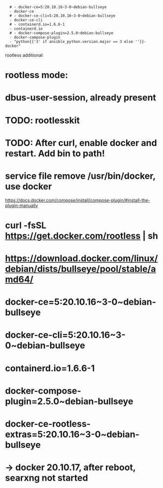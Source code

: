 
      # - docker-ce=5:20.10.16~3-0~debian-bullseye
      - docker-ce
      # - docker-ce-cli=5:20.10.16~3-0~debian-bullseye
      - docker-ce-cli
      # - containerd.io=1.6.6-1
      - containerd.io
      # - docker-compose-plugin=2.5.0~debian-bullseye
      - docker-compose-plugin
      - "python{{'3' if ansible_python.version.major == 3 else ''}}-docker"

rootless additional:

# rootless mode:
# dbus-user-session, already present
# TODO: rootlesskit
# TODO: After curl, enable docker and restart. Add bin to path!
# service file remove /usr/bin/docker, use docker
https://docs.docker.com/compose/install/compose-plugin/#install-the-plugin-manually


# curl -fsSL https://get.docker.com/rootless | sh
# https://download.docker.com/linux/debian/dists/bullseye/pool/stable/amd64/
# docker-ce=5:20.10.16~3-0~debian-bullseye
# docker-ce-cli=5:20.10.16~3-0~debian-bullseye
# containerd.io=1.6.6-1
# docker-compose-plugin=2.5.0~debian-bullseye
# docker-ce-rootless-extras=5:20.10.16~3-0~debian-bullseye
# -> docker 20.10.17, after reboot, searxng not started
